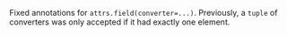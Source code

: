 Fixed annotations for `attrs.field(converter=...)`. Previously, a `tuple` of converters was only accepted if it had exactly one element.
